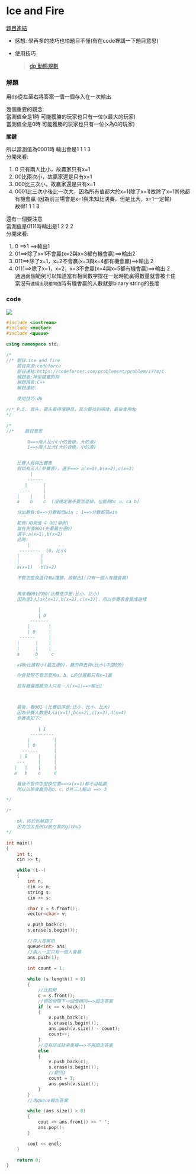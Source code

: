 #  Ice and Fire
[題目連結](https://codeforces.com/problemset/problem/1774/C)  



* 感想: 學再多的技巧也怕題目不懂(有在code裡講一下題目意思)  

* 使用技巧
  >[dp 動態規劃](https://medium.com/%E6%8A%80%E8%A1%93%E7%AD%86%E8%A8%98/%E6%BC%94%E7%AE%97%E6%B3%95%E7%AD%86%E8%A8%98%E7%B3%BB%E5%88%97-dynamic-programming-%E5%8B%95%E6%85%8B%E8%A6%8F%E5%8A%83-de980ca4a2d3)
### 解題
用dp從左至右將答案一個一個存入在一次輸出    

幾個重要的觀念:    
當測值全是1時 可能獲勝的玩家也只有一位(x最大的玩家)    
當測值全是0時 可能獲勝的玩家也只有一位(x為0的玩家)  

**關鍵**  

所以當測值為0001時 輸出會是1 1 1 3  
分開來看:    
1. 0 只有兩人比小，故贏家只有x=1
2. 00比兩次小，故贏家還是只有x=1
3. 000比三次小，故贏家還是只有x=1
4. 0001比三次小後比一次大，因為所有值都大於x=1(除了x=1)故除了x=1其他都有機會贏
(因為前三場會是x=1與未知比決賽，但是比大，x=1一定輸)      
故得1 1 1 3   

還有一個要注意   
當測值是0111時輸出是1 2 2 2  
分開來看:    
1. 0 ==>1 ==>輸出1  
2. 01==>除了x=1不會贏(x=2與x=3都有機會贏)==>輸出2  
3. 011==>除了x=1，x=2不會贏(x=3與x=4都有機會贏)==>輸出 2  
4. 0111==>除了x=1，x=2，x=3不會贏(x=4與x=5都有機會贏)==>輸出 2  
通過兩個範例可以知道當有相同數字排在一起時能贏得數量就會被卡住  
當沒有`連續出現相同值`時有機會贏的人數就是binary string的長度  

### code 

![](https://github.com/archie0732/c-solution/blob/main/picture/ayaka010.jpeg)
```cpp
#include <iostream>
#include <vector>
#include <queue>

using namespace std;

/*
//* 題目:ice and fire
    題目來源:codeforce
    題目連結:https://codeforces.com/problemset/problem/1774/C
    解題者:神里綾華的狗
    解題語言:C++
    解題連結:

    使用技巧:dp

//* P.S. 首先，要先看得懂題目，其次要找到規律，最後會用dp
*/

/*
//*    題目意思

        0==>兩人比小(小的晉級，大的滾)
        1==>兩人比大(大的晉級，小的滾)


    比賽人員與出賽表
    假如有三人(參賽表)，選手==> a(x=1),b(x=2),c(x=3)
         |
        ------
       |      |
     ----     |
    |    |    |
    a    b    c  (沒規定選手要怎麼排，也能夠bc a、ca b)

    分出勝負:0==>分數較低win ; 1==>分數較高win

    範例(用測值 4 001舉例)
    當有測值001(先看最左邊0)
    選手:a(x=1),b(x=2)
    此時:
        |
     --------  (0，比小)
    |        |
    |        |
    a(x=1)   b(x=2)

    不管怎麼換邊只有a獲勝。故輸出1(只有一個人有機會贏)


    再來看001的00(比賽依序是:比小、比小)
    因為是3人[ax(x=1),b(x=2),c(x=3)]，所以參賽表會變成這樣

            |
            | 0
         -------
        |       |
        | 0     |
     ------     |
    |      |    |
    |      |    |
    a      b     c

    a與b比誰較小(最左邊0)，贏的再去與c比小(中間的0)

    你會發現不管怎麼換a、b、c的位置都只有x=1贏

    故有機會獲勝的人只有一人(x=1)==>輸出1



    最後，看001 (比賽依序是:比小、比小、比大)
    因為參賽人數是4人a(x=1),b(x=2),c(x=3),d(x=4)
    參賽表如下:

            | 1
         ---------
        |         |
        | 0       |
      ------      |
     | 0    |     |
    ---     |     |
   |   |    |     |
   a   b    c     d

    最後不管你怎麼換位置==>a(x=1)都不可能贏
    所以以鳩會贏的為b、c、d共三人輸出 ==> 3

*/

/*

    ok，終於到解題了
    因為怕太長所以放在我的github
*/

int main()
{
    int t;
    cin >> t;

    while (t--)
    {
        int n;
        cin >> n;
        string s;
        cin >> s;

        char c = s.front();
        vector<char> v;

        v.push_back(c);
        s.erase(s.begin());

        //存入答案用
        queue<int> ans;
        //兩人一定只有一個人會贏
        ans.push(1);

        int count = 1;
        
        while (s.length() > 0)
        {
            //比較用
            c = s.front();
            //假如發現下一個值相同==>固定答案
            if (c == v.back())
            {
                v.push_back(c);
                s.erase(s.begin());
                ans.push(v.size() - count);
                count++;
            }
            //沒有話或結束重複==>不再固定答案
            else
            {
                v.push_back(c);
                s.erase(s.begin());
                //變回1
                count = 1;
                ans.push(v.size());
            }
        }
        //用queue輸出答案

        while (ans.size() > 0)
        {
            cout << ans.front() << " ";
            ans.pop();
        }

        cout << endl;
    }

    return 0;
}

```
